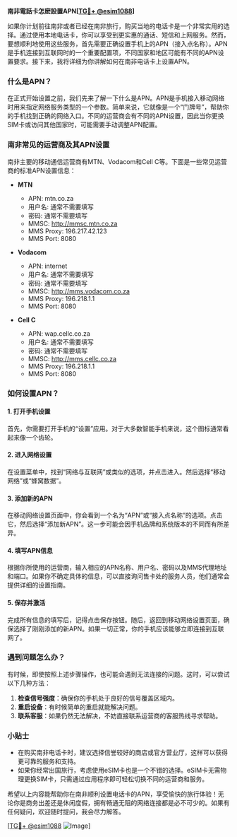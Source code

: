 **南非電話卡怎麽設置APN[[TG💪+ @esim1088](https://t.me/s/esim1088)]**

如果你计划前往南非或者已经在南非旅行，购买当地的电话卡是一个非常实用的选择。通过使用本地电话卡，你可以享受到更实惠的通话、短信和上网服务。然而，要想顺利地使用这些服务，首先需要正确设置手机上的APN（接入点名称）。APN是手机连接到互联网时的一个重要配置项，不同国家和地区可能有不同的APN设置要求。接下来，我将详细为你讲解如何在南非电话卡上设置APN。

### 什么是APN？

在正式开始设置之前，我们先来了解一下什么是APN。APN是手机接入移动网络时用来指定网络服务类型的一个参数。简单来说，它就像是一个“门牌号”，帮助你的手机找到正确的网络入口。不同的运营商会有不同的APN设置，因此当你更换SIM卡或访问其他国家时，可能需要手动调整APN配置。

### 南非常见的运营商及其APN设置

南非主要的移动通信运营商有MTN、Vodacom和Cell C等。下面是一些常见运营商的标准APN设置信息：

- **MTN**
  - APN: mtn.co.za
  - 用户名: 通常不需要填写
  - 密码: 通常不需要填写
  - MMSC: http://mmsc.mtn.co.za
  - MMS Proxy: 196.217.42.123
  - MMS Port: 8080

- **Vodacom**
  - APN: internet
  - 用户名: 通常不需要填写
  - 密码: 通常不需要填写
  - MMSC: http://mms.vodacom.co.za
  - MMS Proxy: 196.218.1.1
  - MMS Port: 8080

- **Cell C**
  - APN: wap.cellc.co.za
  - 用户名: 通常不需要填写
  - 密码: 通常不需要填写
  - MMSC: http://mms.cellc.co.za
  - MMS Proxy: 196.218.1.1
  - MMS Port: 8080

### 如何设置APN？

#### 1. 打开手机设置
首先，你需要打开手机的“设置”应用。对于大多数智能手机来说，这个图标通常看起来像一个齿轮。

#### 2. 进入网络设置
在设置菜单中，找到“网络与互联网”或类似的选项，并点击进入。然后选择“移动网络”或“蜂窝数据”。

#### 3. 添加新的APN
在移动网络设置页面中，你会看到一个名为“APN”或“接入点名称”的选项。点击它，然后选择“添加新APN”。这一步可能会因手机品牌和系统版本的不同而有所差异。

#### 4. 填写APN信息
根据你所使用的运营商，输入相应的APN名称、用户名、密码以及MMS代理地址和端口。如果你不确定具体的信息，可以直接询问售卡处的服务人员，他们通常会提供详细的设置指南。

#### 5. 保存并激活
完成所有信息的填写后，记得点击保存按钮。随后，返回到移动网络设置页面，确保选择了刚刚添加的新APN。如果一切正常，你的手机应该能够立即连接到互联网了。

### 遇到问题怎么办？

有时候，即使按照上述步骤操作，也可能会遇到无法连接的问题。这时，可以尝试以下几种方法：

1. **检查信号强度**：确保你的手机处于良好的信号覆盖区域内。
2. **重启设备**：有时候简单的重启就能解决问题。
3. **联系客服**：如果仍然无法解决，不妨直接联系运营商的客服热线寻求帮助。

### 小贴士

- 在购买南非电话卡时，建议选择信誉较好的商店或官方营业厅，这样可以获得更可靠的服务和支持。
- 如果你经常出国旅行，考虑使用eSIM卡也是一个不错的选择。eSIM卡无需物理更换SIM卡，只需通过应用程序即可轻松切换不同的运营商和服务。

希望以上内容能帮助你在南非顺利设置电话卡的APN，享受愉快的旅行体验！无论你是商务出差还是休闲度假，拥有畅通无阻的网络连接都是必不可少的。如果有任何疑问，欢迎随时提问，我会尽力解答。

[[TG💪+ @esim1088](https://t.me/s/esim1088) ![Image](https://i.postimg.cc/4NQfJmqS/Snipaste-2025-05-13-00-14-12.png)]
